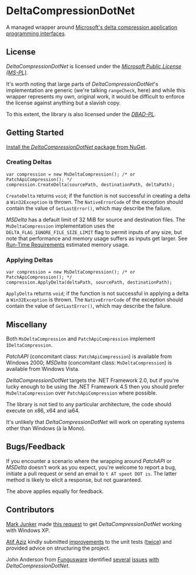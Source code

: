# DeltaCompressionDotNet

A managed wrapper around [Microsoft's delta compression application programming interfaces](http://msdn.microsoft.com/en-us/library/bb417345.aspx).

## License

*DeltaCompressionDotNet* is licensed under the [*Microsoft Public License (MS-PL)*](https://opensource.org/licenses/MS-PL).

It's worth noting that large parts of *DeltaCompressionDotNet*'s implementation are generic (we're talking `rangeCheck`, here) and while this wrapper represents my own, original work, it would be difficult to enforce the license against anything but a slavish copy.

To this extent, the library is also licensed under the [*DBAD-PL*](http://www.dbad-license.org).

## Getting Started

[Install the *DeltaCompressionDotNet* package from NuGet](http://nuget.org/packages/DeltaCompressionDotNet/).

### Creating Deltas

    var compression = new MsDeltaCompression(); /* or PatchApiCompression(); */
    compression.CreateDelta(sourcePath, destinationPath, deltaPath);

`CreateDelta` returns `void`; if the function is not successful in creating a delta a `Win32Exception` is thrown. The `NativeErrorCode` of the exception should contain the value of `GetLastError()`, which may describe the failure.

*MSDelta* has a default limit of 32 MiB for source and destination files. The `MsDeltaCompression` implementation uses the `DELTA_FLAG_IGNORE_FILE_SIZE_LIMIT` flag to permit inputs of any size, but note that performance and memory usage suffers as inputs get larger. See [Run-Time Requirements](https://msdn.microsoft.com/en-us/library/bb417345.aspx#runtime_reqs) estimated memory usage.

### Applying Deltas

    var compression = new MsDeltaCompression(); /* or PatchApiCompression(); */
	compression.ApplyDelta(deltaPath, sourcePath, destinationPath);

`ApplyDelta` returns `void`; if the function is not successful in applying a delta a `Win32Exception` is thrown. The `NativeErrorCode` of the exception should contain the value of `GetLastError()`, which may describe the failure.

## Miscellany

Both `MsDeltaCompression` and `PatchApiCompression` implement `IDeltaCompression`.

*PatchAPI* (concomitant class: `PatchApiCompression`) is available from Windows 2000; *MSDelta* (concomitant class: `MsDeltaCompression`) is available from Windows Vista.

*DeltaCompressionDotNet* targets the .NET Framework 2.0, but if you're lucky enough to be using the .NET Framework 4.5 then you should prefer `MsDeltaCompression` over `PatchApiCompression` where possible.

The library is not tied to any particular architecture, the code should execute on x86, x64 and ia64.

It's unlikely that *DeltaCompressionDotNet* will work on operating systems other than Windows (à la Mono).

## Bugs/Feedback

If you encounter a scenario where the wrapping around *PatchAPI* or *MSDelta* doesn't work as you expect, you're welcome to report a bug, initiate a pull request or send an email to `t AT speot DOT is`. The latter method is likely to elicit a response, but not guaranteed.

The above applies equally for feedback.

## Contributors

[Mark Junker](https://github.com/fubar-coder) made [this request](https://github.com/taspeotis/DeltaCompressionDotNet/issues/2) to get *DeltaCompressionDotNet* working with Windows XP.

[Atif Aziz](https://github.com/atifaziz) kindly submitted [improvements](https://github.com/taspeotis/DeltaCompressionDotNet/pull/3) to the unit tests ([twice](https://github.com/taspeotis/DeltaCompressionDotNet/pull/4)) and provided advice on structuring the project.

John Anderson from [Fungusware](http://www.fungusware.com/) identified [several](https://github.com/taspeotis/DeltaCompressionDotNet/issues/7) [issues](https://github.com/taspeotis/DeltaCompressionDotNet/issues/8) [with](https://github.com/taspeotis/DeltaCompressionDotNet/issues/9) *DeltaCompressionDotNet*.

